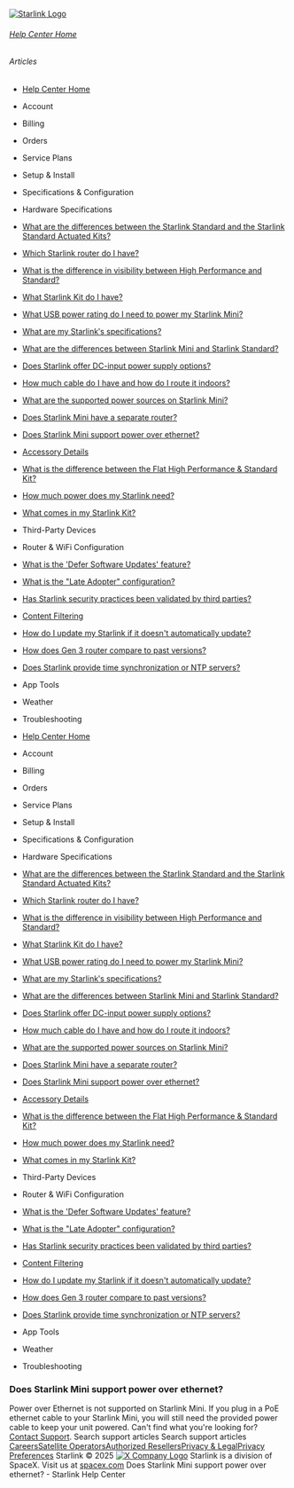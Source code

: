 [![Starlink Logo](https://www.starlink.com/_next/image?url=%2Fassets%2Fimages%2Flogo%2Flogo_white.png&w=3840&q=75)](https://www.starlink.com/support/article/<https:/www.starlink.com/>)
###### [Help Center Home](https://www.starlink.com/support/article/</support>)
###### Articles
  * [Help Center Home](https://www.starlink.com/support/article/</support>)
  * Account
  * Billing
  * Orders
  * Service Plans
  * Setup & Install
  * Specifications & Configuration
  * Hardware Specifications
  * [What are the differences between the Starlink Standard and the Starlink Standard Actuated Kits?](https://www.starlink.com/support/article/</support/article/0dfd853a-c719-74c7-7817-90614c9c82c7>)
  * [Which Starlink router do I have?](https://www.starlink.com/support/article/</support/article/5a09acb1-ac3c-69ed-6cbb-67510cfbf8ce>)
  * [What is the difference in visibility between High Performance and Standard?](https://www.starlink.com/support/article/</support/article/8d01f43e-1074-1373-2a06-d00454668b42>)
  * [What Starlink Kit do I have?](https://www.starlink.com/support/article/</support/article/61d2f65f-85b8-a5b2-9bad-b3c2f27379d6>)
  * [What USB power rating do I need to power my Starlink Mini?](https://www.starlink.com/support/article/</support/article/fba85643-e7fa-4b55-21e5-021422d5701e>)
  * [What are my Starlinkʹs specifications?](https://www.starlink.com/support/article/</support/article/e4aa37dc-190d-fff0-ae37-e7fef731ec24>)
  * [What are the differences between Starlink Mini and Starlink Standard?](https://www.starlink.com/support/article/</support/article/07621adc-9a6f-8f94-6f27-361a78cce37d>)
  * [Does Starlink offer DC-input power supply options?](https://www.starlink.com/support/article/</support/article/d92539dd-f4f6-df83-284a-33cc48fe35b5>)
  * [How much cable do I have and how do I route it indoors? ](https://www.starlink.com/support/article/</support/article/a9ce50c2-5b2e-46d8-2b21-90a7a1713f52>)
  * [What are the supported power sources on Starlink Mini?](https://www.starlink.com/support/article/</support/article/0b2d5227-1db6-0002-ecee-f49d3b516b49>)
  * [Does Starlink Mini have a separate router?](https://www.starlink.com/support/article/</support/article/59a01a40-5538-8205-1f58-a7beebaad6d4>)
  * [Does Starlink Mini support power over ethernet? ](https://www.starlink.com/support/article/</support/article/6ee2d80c-cb4a-3339-9a31-2090666bf634>)
  * [Accessory Details](https://www.starlink.com/support/article/</support/article/32f3734b-a282-6a22-799b-275b6202df3b>)
  * [What is the difference between the Flat High Performance & Standard Kit?](https://www.starlink.com/support/article/</support/article/24882fc1-7706-75f8-85f5-4bae73cb6020>)
  * [How much power does my Starlink need?](https://www.starlink.com/support/article/</support/article/18836c7e-2d97-6153-fe67-c18427bd0558>)
  * [What comes in my Starlink Kit?](https://www.starlink.com/support/article/</support/article/67db861f-7c98-cc54-30ad-a55eb6625b93>)
  * Third-Party Devices
  * Router & WiFi Configuration 
  * [What is the 'Defer Software Updates' feature?](https://www.starlink.com/support/article/</support/article/4331faa0-0edd-274e-6ace-7b3188afb4b4>)
  * [What is the "Late Adopter" configuration?](https://www.starlink.com/support/article/</support/article/219ac7cc-4436-8260-36bc-af0a6765d704>)
  * [Has Starlink security practices been validated by third parties?](https://www.starlink.com/support/article/</support/article/984d0c92-9fac-3036-1138-be0f390829dc>)
  * [Content Filtering](https://www.starlink.com/support/article/</support/article/1542bce8-8fa4-158f-5880-2dd366dec075>)
  * [How do I update my Starlink if it doesn't automatically update?](https://www.starlink.com/support/article/</support/article/44b964f6-a538-d7c1-b893-b02822f444b5>)
  * [How does Gen 3 router compare to past versions?](https://www.starlink.com/support/article/</support/article/f7105c55-8d50-ac74-fb47-210edc350f85>)
  * [Does Starlink provide time synchronization or NTP servers?](https://www.starlink.com/support/article/</support/article/0873e885-831a-9f4e-4808-2838a28f2e69>)
  * App Tools 
  * Weather 
  * Troubleshooting


  * [Help Center Home](https://www.starlink.com/support/article/</support>)
  * Account
  * Billing
  * Orders
  * Service Plans
  * Setup & Install
  * Specifications & Configuration
  * Hardware Specifications
  * [What are the differences between the Starlink Standard and the Starlink Standard Actuated Kits?](https://www.starlink.com/support/article/</support/article/0dfd853a-c719-74c7-7817-90614c9c82c7>)
  * [Which Starlink router do I have?](https://www.starlink.com/support/article/</support/article/5a09acb1-ac3c-69ed-6cbb-67510cfbf8ce>)
  * [What is the difference in visibility between High Performance and Standard?](https://www.starlink.com/support/article/</support/article/8d01f43e-1074-1373-2a06-d00454668b42>)
  * [What Starlink Kit do I have?](https://www.starlink.com/support/article/</support/article/61d2f65f-85b8-a5b2-9bad-b3c2f27379d6>)
  * [What USB power rating do I need to power my Starlink Mini?](https://www.starlink.com/support/article/</support/article/fba85643-e7fa-4b55-21e5-021422d5701e>)
  * [What are my Starlinkʹs specifications?](https://www.starlink.com/support/article/</support/article/e4aa37dc-190d-fff0-ae37-e7fef731ec24>)
  * [What are the differences between Starlink Mini and Starlink Standard?](https://www.starlink.com/support/article/</support/article/07621adc-9a6f-8f94-6f27-361a78cce37d>)
  * [Does Starlink offer DC-input power supply options?](https://www.starlink.com/support/article/</support/article/d92539dd-f4f6-df83-284a-33cc48fe35b5>)
  * [How much cable do I have and how do I route it indoors? ](https://www.starlink.com/support/article/</support/article/a9ce50c2-5b2e-46d8-2b21-90a7a1713f52>)
  * [What are the supported power sources on Starlink Mini?](https://www.starlink.com/support/article/</support/article/0b2d5227-1db6-0002-ecee-f49d3b516b49>)
  * [Does Starlink Mini have a separate router?](https://www.starlink.com/support/article/</support/article/59a01a40-5538-8205-1f58-a7beebaad6d4>)
  * [Does Starlink Mini support power over ethernet? ](https://www.starlink.com/support/article/</support/article/6ee2d80c-cb4a-3339-9a31-2090666bf634>)
  * [Accessory Details](https://www.starlink.com/support/article/</support/article/32f3734b-a282-6a22-799b-275b6202df3b>)
  * [What is the difference between the Flat High Performance & Standard Kit?](https://www.starlink.com/support/article/</support/article/24882fc1-7706-75f8-85f5-4bae73cb6020>)
  * [How much power does my Starlink need?](https://www.starlink.com/support/article/</support/article/18836c7e-2d97-6153-fe67-c18427bd0558>)
  * [What comes in my Starlink Kit?](https://www.starlink.com/support/article/</support/article/67db861f-7c98-cc54-30ad-a55eb6625b93>)
  * Third-Party Devices
  * Router & WiFi Configuration 
  * [What is the 'Defer Software Updates' feature?](https://www.starlink.com/support/article/</support/article/4331faa0-0edd-274e-6ace-7b3188afb4b4>)
  * [What is the "Late Adopter" configuration?](https://www.starlink.com/support/article/</support/article/219ac7cc-4436-8260-36bc-af0a6765d704>)
  * [Has Starlink security practices been validated by third parties?](https://www.starlink.com/support/article/</support/article/984d0c92-9fac-3036-1138-be0f390829dc>)
  * [Content Filtering](https://www.starlink.com/support/article/</support/article/1542bce8-8fa4-158f-5880-2dd366dec075>)
  * [How do I update my Starlink if it doesn't automatically update?](https://www.starlink.com/support/article/</support/article/44b964f6-a538-d7c1-b893-b02822f444b5>)
  * [How does Gen 3 router compare to past versions?](https://www.starlink.com/support/article/</support/article/f7105c55-8d50-ac74-fb47-210edc350f85>)
  * [Does Starlink provide time synchronization or NTP servers?](https://www.starlink.com/support/article/</support/article/0873e885-831a-9f4e-4808-2838a28f2e69>)
  * App Tools 
  * Weather 
  * Troubleshooting


### Does Starlink Mini support power over ethernet? 
Power over Ethernet is not supported on Starlink Mini. If you plug in a PoE ethernet cable to your Starlink Mini, you will still need the provided power cable to keep your unit powered. 
Can't find what you're looking for? [Contact Support](https://www.starlink.com/support/article/</support/tickets?sourceType=web_article_help_center&sourceValue=6ee2d80c-cb4a-3339-9a31-2090666bf634>).
Search support articles
Search support articles
[Careers](https://www.starlink.com/support/article/<https:/www.spacex.com/careers>)[Satellite Operators](https://www.starlink.com/support/article/<https:/starlink.com/satellite-operators>)[Authorized Resellers](https://www.starlink.com/support/article/<https:/starlink.com/resellers>)[Privacy & Legal](https://www.starlink.com/support/article/<https:/starlink.com/legal>)[Privacy Preferences](https://www.starlink.com/support/article/<>)
Starlink © 2025
[![X Company Logo](https://www.starlink.com/assets/images/icons/x-logo.svg)](https://www.starlink.com/support/article/<https:/twitter.com/Starlink>)
Starlink is a division of SpaceX. Visit us at [spacex.com](https://www.starlink.com/support/article/<https:/www.spacex.com/>)
Does Starlink Mini support power over ethernet? - Starlink Help Center
